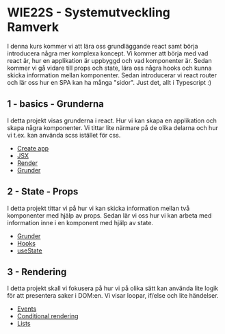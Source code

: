 # WIE22S - Systemutveckling Ramverk

I denna kurs kommer vi att lära oss grundläggande react samt börja introducera några mer komplexa koncept. Vi kommer att börja med vad react är, hur en applikation är uppbyggd och vad komponenter är. Sedan kommer vi gå vidare till props och state, lära oss några hooks och kunna skicka information mellan komponenter. Sedan introducerar vi react router och lär oss hur en SPA kan ha många "sidor". Just det, allt i Typescript :)

## 1 - basics - Grunderna

I detta projekt visas grunderna i react. Hur vi kan skapa en applikation och skapa några komponenter. Vi tittar lite närmare på de olika delarna och hur vi t.ex. kan använda scss istället för css.

- [Create app](https://reactjs.org/docs/create-a-new-react-app.html#create-react-app)
- [JSX](https://reactjs.org/docs/introducing-jsx.html)
- [Render](https://reactjs.org/docs/rendering-elements.html)
- [Grunder](https://reactjs.org/docs/components-and-props.html)

## 2 - State - Props

I detta projekt tittar vi på hur vi kan skicka information mellan två komponenter med hjälp av props. Sedan lär vi oss hur vi kan arbeta med information inne i en komponent med hjälp av state.

- [Grunder](https://reactjs.org/docs/components-and-props.html)
- [Hooks](https://reactjs.org/docs/hooks-intro.html)
- [useState](https://reactjs.org/docs/hooks-state.html)

## 3 - Rendering

I detta projekt skall vi fokusera på hur vi på olika sätt kan använda lite logik för att presentera saker i DOM:en. Vi visar loopar, if/else och lite händelser.

- [Events](https://reactjs.org/docs/handling-events.html)
- [Conditional rendering](https://reactjs.org/docs/conditional-rendering.html)
- [Lists](https://reactjs.org/docs/lists-and-keys.html)
